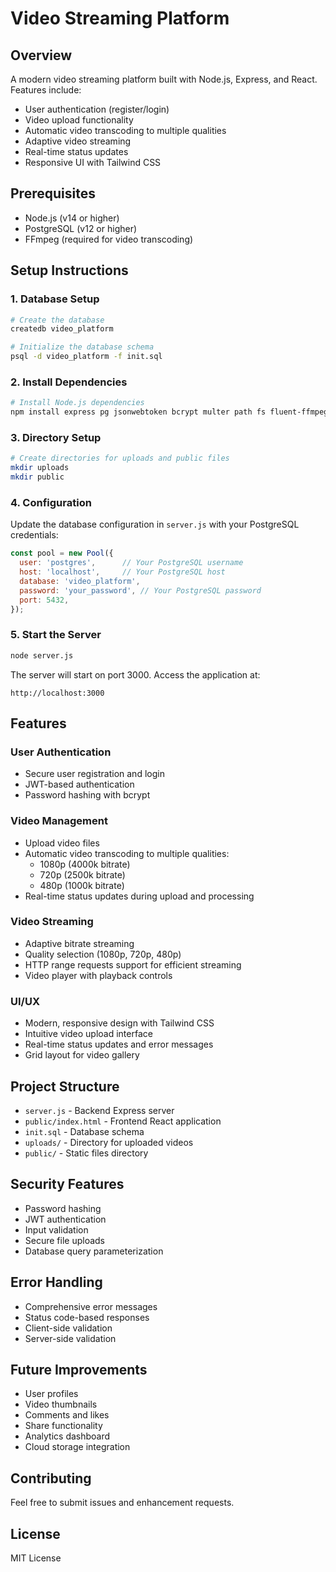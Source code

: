 # Video Streaming Platform

## Overview
A modern video streaming platform built with Node.js, Express, and React. Features include:
- User authentication (register/login)
- Video upload functionality
- Automatic video transcoding to multiple qualities
- Adaptive video streaming
- Real-time status updates
- Responsive UI with Tailwind CSS

## Prerequisites
- Node.js (v14 or higher)
- PostgreSQL (v12 or higher)
- FFmpeg (required for video transcoding)

## Setup Instructions

### 1. Database Setup
```bash
# Create the database
createdb video_platform

# Initialize the database schema
psql -d video_platform -f init.sql
```

### 2. Install Dependencies
```bash
# Install Node.js dependencies
npm install express pg jsonwebtoken bcrypt multer path fs fluent-ffmpeg
```

### 3. Directory Setup
```bash
# Create directories for uploads and public files
mkdir uploads
mkdir public
```

### 4. Configuration
Update the database configuration in `server.js` with your PostgreSQL credentials:
```javascript
const pool = new Pool({
  user: 'postgres',      // Your PostgreSQL username
  host: 'localhost',     // Your PostgreSQL host
  database: 'video_platform',
  password: 'your_password', // Your PostgreSQL password
  port: 5432,
});
```

### 5. Start the Server
```bash
node server.js
```

The server will start on port 3000. Access the application at:
```
http://localhost:3000
```

## Features

### User Authentication
- Secure user registration and login
- JWT-based authentication
- Password hashing with bcrypt

### Video Management
- Upload video files
- Automatic video transcoding to multiple qualities:
  - 1080p (4000k bitrate)
  - 720p (2500k bitrate)
  - 480p (1000k bitrate)
- Real-time status updates during upload and processing

### Video Streaming
- Adaptive bitrate streaming
- Quality selection (1080p, 720p, 480p)
- HTTP range requests support for efficient streaming
- Video player with playback controls

### UI/UX
- Modern, responsive design with Tailwind CSS
- Intuitive video upload interface
- Real-time status updates and error messages
- Grid layout for video gallery

## Project Structure
- `server.js` - Backend Express server
- `public/index.html` - Frontend React application
- `init.sql` - Database schema
- `uploads/` - Directory for uploaded videos
- `public/` - Static files directory

## Security Features
- Password hashing
- JWT authentication
- Input validation
- Secure file uploads
- Database query parameterization

## Error Handling
- Comprehensive error messages
- Status code-based responses
- Client-side validation
- Server-side validation

## Future Improvements
- User profiles
- Video thumbnails
- Comments and likes
- Share functionality
- Analytics dashboard
- Cloud storage integration

## Contributing
Feel free to submit issues and enhancement requests.

## License
MIT License